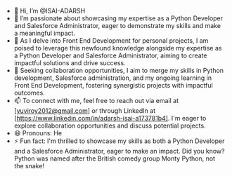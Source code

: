 - 👋 Hi, I’m @ISAI-ADARSH
- 👀 I’m passionate about showcasing my expertise as a Python Developer and Salesforce Administrator, eager to demonstrate my skills and make a meaningful impact.
- 🌱 As I delve into Front End Development for personal projects, I am poised to leverage this newfound knowledge alongside my expertise as a Python Developer and Salesforce Administrator, aiming to create       impactful solutions and drive success.
- 💞️ Seeking collaboration opportunities, I aim to merge my skills in Python development, Salesforce administration, and my ongoing learning in Front End Development, fostering synergistic projects with impactful outcomes.
- 📫 To connect with me, feel free to reach out via email at [yuviroy2012@gmail.com] or through LinkedIn at [https://www.linkedin.com/in/adarsh-isai-a173781b4]. I'm eager to explore collaboration opportunities and discuss potential projects.
- 😄 Pronouns: He
- ⚡ Fun fact: I'm thrilled to showcase my skills as both a Python Developer and a Salesforce Administrator, eager to make an impact. Did you know? Python was named after the British comedy group Monty Python, not the snake!

<!---
ISAI-ADARSH/ISAI-ADARSH is a ✨ special ✨ repository because its `README.md` (this file) appears on your GitHub profile.
You can click the Preview link to take a look at your changes.
--->

